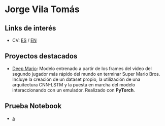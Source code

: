 # Jorge Vila Tomás

## Links de interés
- CV: [ES](/cv_es.md) / [EN](/cv_en.md)

## Proyectos destacados
- [Deep Mario](https://github.com/Jorgvt/Deep_Mario): Modelo entrenado a partir de los frames del vídeo del segundo jugador más rápido del mundo en terminar Super Mario Bros. Incluye la creación de un dataset propio, la utilización de una arquitectura CNN-LSTM y la puesta en marcha del modelo interaccionando con un emulador. Realizado con **PyTorch**.

## Prueba Notebook
- [a](prueba_notebook.html)